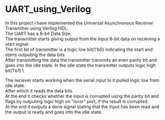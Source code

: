 # UART_using_Verilog
In this project I have implemented the Universal Asynchronous Receiver Transmitter using Verilog HDL.\
The UART has a 8-bit Data Size.\
The transmitter starts giving output from the input 8-bit data on recieving a start signal.\
The first bit of transmitter is a logic low bit(1'b0) indicating the start and starts outputing the data bits.\
After transmitting the data the transmitter transmits an even parity bit and goes into the idle state.
In the idle state the transmitter outputs logic high bit(1'b1).\

The reciever starts working when the serial input to it pulled logic low from idle state.\
After which it reads the data bits.\
At the end it checks whether the input is corrupted using the parity bit and flags by outputing logic high on "iscor" port, if the result is corrupted.\
At the end it outputs a done signal stating that the input has been read and the output is ready and goes into the idle state.
